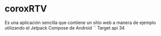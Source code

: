 # coroxRTV
Es una aplicación sencilla que contiene un sitio web a manera de ejemplo utilizando el Jetpack Compose de Android
``
Target api 34
